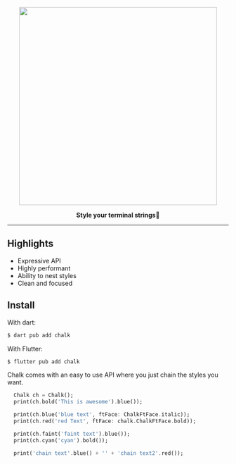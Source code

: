<p align="center">
	<a href="#"><img src="https://i.imgur.com/82fSz51.png" width="450px" /></a>
	<p align="center"><b>Style your terminal strings🎨</b>  </p>
</p>

---
## Highlights

- Expressive API
- Highly performant
- Ability to nest styles
- Clean and focused

## Install

With dart:

```dart
$ dart pub add chalk
```
With Flutter:

```dart
$ flutter pub add chalk
```
Chalk comes with an easy to use API where you just chain the styles you want.

```dart
  Chalk ch = Chalk();
  print(ch.bold('This is awesome').blue());

  print(ch.blue('blue text', ftFace: ChalkFtFace.italic));
  print(ch.red('red Text', ftFace: chalk.ChalkFtFace.bold));

  print(ch.faint('faint text').blue());
  print(ch.cyan('cyan').bold());

  print('chain text'.blue() + '' + 'chain text2'.red());
```




